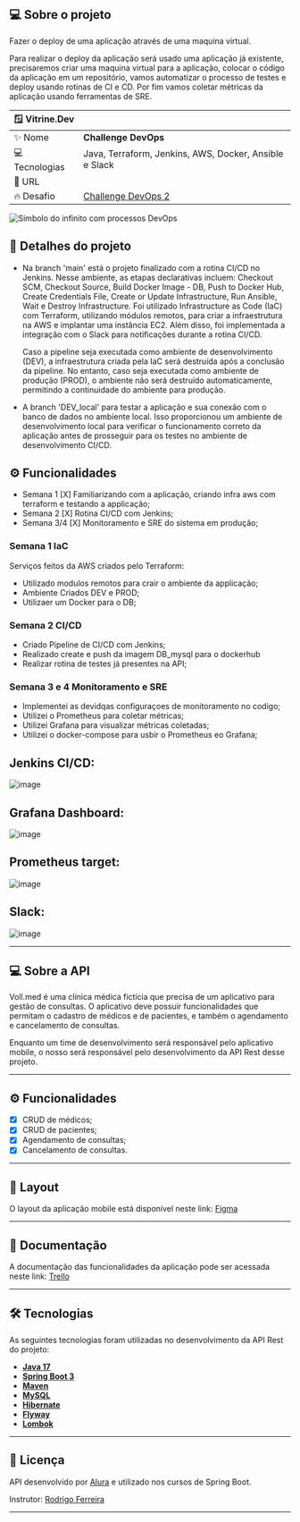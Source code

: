 ## 💻 Sobre o projeto

Fazer o deploy de uma aplicação através de uma maquina virtual.

Para realizar o deploy da aplicação será usado uma aplicação já existente, precisaremos criar uma maquina virtual para a aplicação, colocar o código da aplicação em um repositório, vamos automatizar o processo de testes e deploy usando rotinas de CI e CD. Por fim vamos coletar métricas da aplicação usando ferramentas de SRE.

| 🪟 Vitrine.Dev |     |
| -------------  | --- |
| :sparkles: Nome        | **Challenge DevOps**
| 💻 Tecnologias | Java, Terraform, Jenkins, AWS, Docker, Ansible e Slack 
| :rocket: URL         |
| :fire: Desafio     | [Challenge DevOps 2]([https://](https://www.alura.com.br/challenges/devops-2))

<!-- Inserir imagem com a #vitrinedev ao final do link -->
![Simbolo do infinito com processos DevOps](https://img.mandic.com.br/2018/06/Devops-o-que-e-DevOps-significado.png?rel=outbound#vitrinedev)

## 📃 Detalhes do projeto

-   Na branch 'main' está o projeto finalizado com a rotina CI/CD no Jenkins. Nesse ambiente, as etapas declarativas incluem: Checkout SCM, Checkout Source, Build Docker Image - DB, Push to Docker Hub, Create Credentials File, Create or Update Infrastructure, Run Ansible, Wait e Destroy Infrastructure. Foi utilizado Infrastructure as Code (IaC) com Terraform, utilizando módulos remotos, para criar a infraestrutura na AWS e implantar uma instância EC2. Além disso, foi implementada a integração com o Slack para notificações durante a rotina CI/CD.

    Caso a pipeline seja executada como ambiente de desenvolvimento (DEV), a infraestrutura criada pela IaC será destruída após a conclusão da pipeline. No entanto, caso seja executada como ambiente de produção (PROD), o ambiente não será destruído automaticamente, permitindo a continuidade do ambiente para produção.

-   A branch 'DEV_local' para testar a aplicação e sua conexão com o banco de dados no ambiente local. Isso proporcionou um ambiente de desenvolvimento local para verificar o funcionamento correto da aplicação antes de prosseguir para os testes no ambiente de desenvolvimento CI/CD.


## ⚙️ Funcionalidades

- Semana 1      [X] Familiarizando com a aplicação, criando infra aws com terraform e testando a applicação;
- Semana 2      [X] Rotina CI/CD com Jenkins;
- Semana 3/4    [X] Monitoramento e SRE do sistema em produção;


### Semana 1 IaC

Serviços feitos da AWS criados pelo Terraform:

-   Utilizado modulos remotos para crair o ambiente da applicação;
-   Ambiente Criados DEV e PROD;
-   Utilizaer um Docker para o DB;


### Semana 2 CI/CD

-   Criado Pipeline de CI/CD com Jenkins;  
-   Realizado create e push da imagem DB_mysql para o dockerhub
-   Realizar rotina de testes já presentes na API;


### Semana 3 e 4 Monitoramento e SRE  

-   Implementei as devidqas configuraçoes de monitoramento no codigo;  
-   Utilizei o Prometheus para coletar métricas;
-   Utilizei Grafana para visualizar métricas coletadas;
-   Utilizei o docker-compose para usbir o Prometheus eo Grafana;


## Jenkins CI/CD:

![image](https://github.com/MatheuslFavaretto/dev-test/assets/116848225/644e6ba8-a3a3-49bd-8549-6063d3d5789c)

## Grafana Dashboard:

![image](https://github.com/MatheuslFavaretto/dev-test/assets/116848225/e6f87c7c-1d98-4da2-8031-74ff3bfc8d0b)

## Prometheus target:

![image](https://github.com/MatheuslFavaretto/dev-test/assets/116848225/e06f777d-a376-4fad-a831-bf18b79c2b11)

## Slack:
![image](https://github.com/MatheuslFavaretto/dev-test/assets/116848225/e888be85-3ac8-48c1-af8f-7954d16805ef)

 
-----

## 💻 Sobre a API

Voll.med é uma clínica médica fictícia que precisa de um aplicativo para gestão de consultas. O aplicativo deve possuir funcionalidades que permitam o cadastro de médicos e de pacientes, e também o agendamento e cancelamento de consultas.

Enquanto um time de desenvolvimento será responsável pelo aplicativo mobile, o nosso será responsável pelo desenvolvimento da API Rest desse projeto.

-----

## ⚙️ Funcionalidades

- [x] CRUD de médicos;
- [x] CRUD de pacientes;
- [x] Agendamento de consultas;
- [x] Cancelamento de consultas.

-----

## 🎨 Layout

O layout da aplicação mobile está disponível neste link: [Figma](https://www.figma.com/file/N4CgpJqsg7gjbKuDmra3EV/Voll.med)

-----

## 📄 Documentação

A documentação das funcionalidades da aplicação pode ser acessada neste link: [Trello](https://trello.com/b/O0lGCsKb/api-voll-med)

-----

## 🛠 Tecnologias

As seguintes tecnologias foram utilizadas no desenvolvimento da API Rest do projeto:

- **[Java 17](https://www.oracle.com/java)**
- **[Spring Boot 3](https://spring.io/projects/spring-boot)**
- **[Maven](https://maven.apache.org)**
- **[MySQL](https://www.mysql.com)**
- **[Hibernate](https://hibernate.org)**
- **[Flyway](https://flywaydb.org)**
- **[Lombok](https://projectlombok.org)**

-----

## 📝 Licença

API desenvolvido por [Alura](https://www.alura.com.br) e utilizado nos cursos de Spring Boot.

Instrutor: [Rodrigo Ferreira](https://cursos.alura.com.br/user/rodrigo-ferreira)

-----